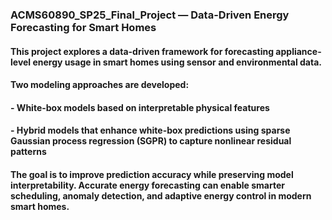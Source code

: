 ### ACMS60890_SP25_Final_Project — Data-Driven Energy Forecasting for Smart Homes
#### This project explores a data-driven framework for forecasting appliance-level energy usage in smart homes using sensor and environmental data.
#### Two modeling approaches are developed:
#### - White-box models based on interpretable physical features
#### - Hybrid models that enhance white-box predictions using sparse Gaussian process regression (SGPR) to capture nonlinear residual patterns
#### The goal is to improve prediction accuracy while preserving model interpretability. Accurate energy forecasting can enable smarter scheduling, anomaly detection, and adaptive energy control in modern smart homes.
